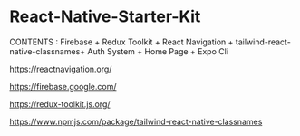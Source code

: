# React-Native-Starter-Kit
CONTENTS : Firebase + Redux Toolkit + React Navigation  + tailwind-react-native-classnames+ Auth System + Home Page + Expo Cli


https://reactnavigation.org/

https://firebase.google.com/

https://redux-toolkit.js.org/

https://www.npmjs.com/package/tailwind-react-native-classnames

